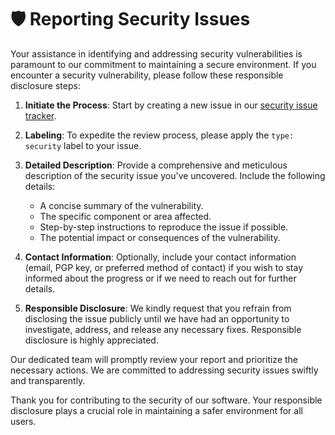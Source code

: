 # 🛡️ Reporting Security Issues

Your assistance in identifying and addressing security vulnerabilities is paramount to our commitment to maintaining a secure environment. If you encounter a security vulnerability, please follow these responsible disclosure steps:

1. **Initiate the Process**: Start by creating a new issue in our [security issue tracker](https://github.com/your-repo/security-issues).

2. **Labeling**: To expedite the review process, please apply the `type: security` label to your issue.

3. **Detailed Description**: Provide a comprehensive and meticulous description of the security issue you've uncovered. Include the following details:

   - A concise summary of the vulnerability.
   - The specific component or area affected.
   - Step-by-step instructions to reproduce the issue if possible.
   - The potential impact or consequences of the vulnerability.

4. **Contact Information**: Optionally, include your contact information (email, PGP key, or preferred method of contact) if you wish to stay informed about the progress or if we need to reach out for further details.

5. **Responsible Disclosure**: We kindly request that you refrain from disclosing the issue publicly until we have had an opportunity to investigate, address, and release any necessary fixes. Responsible disclosure is highly appreciated.

Our dedicated team will promptly review your report and prioritize the necessary actions. We are committed to addressing security issues swiftly and transparently.

Thank you for contributing to the security of our software. Your responsible disclosure plays a crucial role in maintaining a safer environment for all users.

